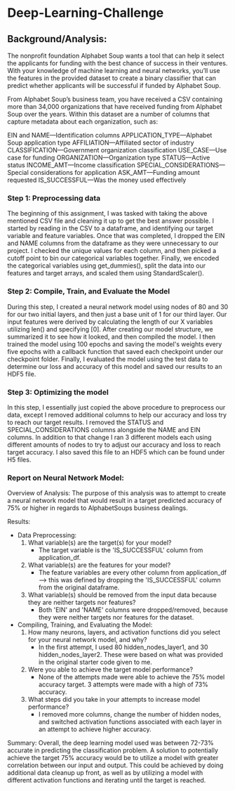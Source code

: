 # Deep-Learning-Challenge

## Background/Analysis: 

The nonprofit foundation Alphabet Soup wants a tool that can help it select the applicants for funding with the best chance of success in their ventures. With your knowledge of machine learning and neural networks, you’ll use the features in the provided dataset to create a binary classifier that can predict whether applicants will be successful if funded by Alphabet Soup.

From Alphabet Soup’s business team, you have received a CSV containing more than 34,000 organizations that have received funding from Alphabet Soup over the years. Within this dataset are a number of columns that capture metadata about each organization, such as:

EIN and NAME—Identification columns
APPLICATION_TYPE—Alphabet Soup application type
AFFILIATION—Affiliated sector of industry
CLASSIFICATION—Government organization classification
USE_CASE—Use case for funding
ORGANIZATION—Organization type
STATUS—Active status
INCOME_AMT—Income classification
SPECIAL_CONSIDERATIONS—Special considerations for application
ASK_AMT—Funding amount requested
IS_SUCCESSFUL—Was the money used effectively

### Step 1: Preprocessing data 

The beginning of this assignment, I was tasked with taking the above mentioned CSV file and cleaning it up to get the best answer possible. I started by reading in the CSV to a dataframe, and identifying our target variable and feature variables. Once that was completed, I dropped the EIN and NAME columns from the dataframe as they were unnecessary to our project. I checked the unique values for each column, and then picked a cutoff point to bin our categorical variables together. Finally, we encoded the categorical variables using get_dummies(), split the data into our features and target arrays, and scaled them using StandardScaler().

### Step 2: Compile, Train, and Evaluate the Model

During this step, I created a neural network model using nodes of 80 and 30 for our two initial layers, and then just a base unit of 1 for our third layer. Our input features were derived by calculating the length of our X variables utilizing len() and specifying [0]. After creating our model structure, we summarized it to see how it looked, and then compiled the model. I then trained the model using 100 epochs and saving the model's weights every five epochs with a callback function that saved each checkpoint under our checkpoint folder. Finally, I evaluated the model using the test data to determine our loss and accuracy of this model and saved our results to an HDF5 file. 

### Step 3: Optimizing the model

In this step, I essentially just copied the above procedure to preprocess our data, except I removed additional columns to help our accuracy and loss try to reach our target results. I removed the STATUS and SPECIAL_CONSIDERATIONS columns alongside the NAME and EIN columns. In addition to that change I ran 3 different models each using different amounts of nodes to try to adjust our accuracy and loss to reach target accuracy. I also saved this file to an HDF5 which can be found under H5 files. 

### Report on Neural Network Model: 

Overview of Analysis: The purpose of this analysis was to attempt to create a neural network model that would result in a target predicted accuracy of 75% or higher in regards to AlphabetSoups business dealings. 

Results: 
- Data Preprocessing: 
    1. What variable(s) are the target(s) for your model? 
        - The target variable is the 'IS_SUCCESSFUL' column from application_df.
    2. What variable(s) are the features for your model? 
        - The feature variables are every other column from application_df --> this was defined by dropping the 'IS_SUCCESSFUL' column from the original dataframe.
    3. What variable(s) should be removed from the input data because they are neither targets nor features? 
        - Both 'EIN' and 'NAME' columns were dropped/removed, because they were neither targets nor features for the dataset.
- Compiling, Training, and Evaluating the Model:
    1. How many neurons, layers, and activation functions did you select for your neural network model, and why? 
        - In the first attempt, I used 80 hidden_nodes_layer1, and 30 hidden_nodes_layer2. These were based on what was provided in the original starter code given to me. 
    2. Were you able to achieve the target model performance? 
        - None of the attempts made were able to achieve the 75% model accuracy target. 3 attempts were made with a high of 73% accuracy. 
    3. What steps did you take in your attempts to increase model performance? 
        - I removed more columns, change the number of hidden nodes, and switched activation functions associated with each layer in an attempt to achieve higher accuracy. 
    
Summary: Overall, the deep learning model used was between 72-73% accurate in predicting the classification problem. A solution to potentially achieve the target 75% accuracy would be to utilize a model with greater correlation between our input and output. This could be achieved by doing additional data cleanup up front, as well as by utilizing a model with different activation functions and iterating until the target is reached. 
